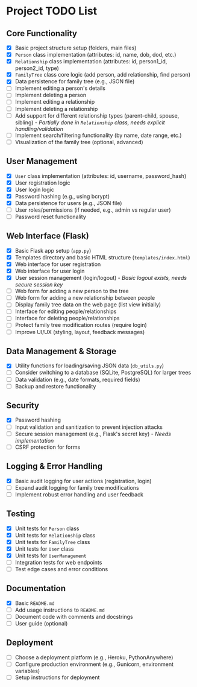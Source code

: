 # Project TODO List

## Core Functionality
- [x] Basic project structure setup (folders, main files)
- [x] `Person` class implementation (attributes: id, name, dob, dod, etc.)
- [x] `Relationship` class implementation (attributes: id, person1_id, person2_id, type)
- [x] `FamilyTree` class core logic (add person, add relationship, find person)
- [x] Data persistence for family tree (e.g., JSON file)
- [ ] Implement editing a person's details
- [ ] Implement deleting a person
- [ ] Implement editing a relationship
- [ ] Implement deleting a relationship
- [ ] Add support for different relationship types (parent-child, spouse, sibling) - *Partially done in `Relationship` class, needs explicit handling/validation*
- [ ] Implement search/filtering functionality (by name, date range, etc.)
- [ ] Visualization of the family tree (optional, advanced)

## User Management
- [x] `User` class implementation (attributes: id, username, password_hash)
- [x] User registration logic
- [x] User login logic
- [x] Password hashing (e.g., using bcrypt)
- [x] Data persistence for users (e.g., JSON file)
- [ ] User roles/permissions (if needed, e.g., admin vs regular user)
- [ ] Password reset functionality

## Web Interface (Flask)
- [x] Basic Flask app setup (`app.py`)
- [x] Templates directory and basic HTML structure (`templates/index.html`)
- [x] Web interface for user registration
- [x] Web interface for user login
- [x] User session management (login/logout) - *Basic logout exists, needs secure session key*
- [ ] Web form for adding a new person to the tree
- [ ] Web form for adding a new relationship between people
- [ ] Display family tree data on the web page (list view initially)
- [ ] Interface for editing people/relationships
- [ ] Interface for deleting people/relationships
- [ ] Protect family tree modification routes (require login)
- [ ] Improve UI/UX (styling, layout, feedback messages)

## Data Management & Storage
- [x] Utility functions for loading/saving JSON data (`db_utils.py`)
- [ ] Consider switching to a database (SQLite, PostgreSQL) for larger trees
- [ ] Data validation (e.g., date formats, required fields)
- [ ] Backup and restore functionality

## Security
- [x] Password hashing
- [ ] Input validation and sanitization to prevent injection attacks
- [ ] Secure session management (e.g., Flask's secret key) - *Needs implementation*
- [ ] CSRF protection for forms

## Logging & Error Handling
- [x] Basic audit logging for user actions (registration, login)
- [ ] Expand audit logging for family tree modifications
- [ ] Implement robust error handling and user feedback

## Testing
- [x] Unit tests for `Person` class
- [x] Unit tests for `Relationship` class
- [x] Unit tests for `FamilyTree` class
- [x] Unit tests for `User` class
- [x] Unit tests for `UserManagement`
- [ ] Integration tests for web endpoints
- [ ] Test edge cases and error conditions

## Documentation
- [x] Basic `README.md`
- [ ] Add usage instructions to `README.md`
- [ ] Document code with comments and docstrings
- [ ] User guide (optional)

## Deployment
- [ ] Choose a deployment platform (e.g., Heroku, PythonAnywhere)
- [ ] Configure production environment (e.g., Gunicorn, environment variables)
- [ ] Setup instructions for deployment
